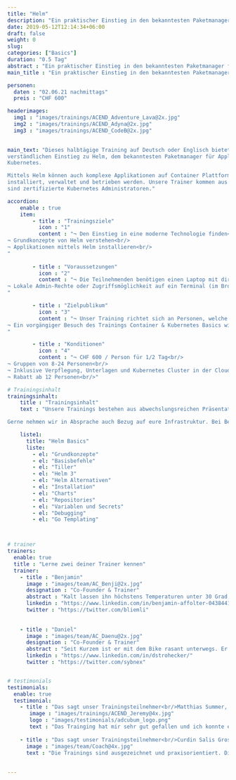 ```yaml
---
title: "Helm"
description: "Ein praktischer Einstieg in den bekanntesten Paketmanager HELM für Applikationen auf Kubernetes."
date: 2019-05-12T12:14:34+06:00
draft: false
weight: 0
slug: 
categories: ["Basics"]
duration: "0.5 Tag"
abstract : "Ein praktischer Einstieg in den bekanntesten Paketmanager für Applikationen auf Kubernetes."
main_title : "Ein praktischer Einstieg in den bekanntesten Paketmanager für Applikationen auf Kubernetes."

personen: 
  daten : "02.06.21 nachmittags"
  preis : "CHF 600"

headerimages:
  img1 : "images/trainings/ACEND_Adventure_Lava@2x.jpg"
  img2 : "images/trainings/ACEND_Adyna@2x.jpg"
  img3 : "images/trainings/ACEND_CodeB@2x.jpg"
      

main_text: "Dieses halbtägige Training auf Deutsch oder Englisch bietet einen praktischen und klar 
verständlichen Einstieg zu Helm, dem bekanntesten Paketmanager für Applikationen auf 
Kubernetes. 

Mittels Helm können auch komplexe Applikationen auf Container Plattformen definiert, 
installiert, verwaltet und betrieben werden. Unsere Trainer kommen aus der Praxis und 
sind zertifizierte Kubernetes Administratoren."

accordion:
    enable : true
    item:
        - title : "Trainingsziele"
          icon : "1"
          content : "¬ Den Einstieg in eine moderne Technologie finden<br/> 
¬ Grundkonzepte von Helm verstehen<br/> 
¬ Applikationen mittels Helm installieren<br/>
"
 
        - title : "Voraussetzungen"
          icon : "2"
          content : "¬ Die Teilnehmenden benötigen einen Laptop mit direktem Zugang zum Internet via WLAN.<br/>
¬ Lokale Admin-Rechte oder Zugriffsmöglichkeit auf ein Terminal (im Browser) sind zusätzlich nötig.
"

        - title : "Zielpublikum"
          icon : "3"
          content : "¬ Unser Training richtet sich an Personen, welche bereits Vorkenntnisse im Bereich von Container-Technologien besitzen.<br/>
¬ Ein vorgängiger Besuch des Trainings Container & Kubernetes Basics wird empfohlen.<br/>
"

        - title : "Konditionen"
          icon : "4"
          content : "¬ CHF 600 / Person für 1/2 Tag<br/>
¬ Gruppen von 8-24 Personen<br/>
¬ Inklusive Verpflegung, Unterlagen und Kubernetes Cluster in der Cloud.<br/> 
¬ Rabatt ab 12 Personen<br/>"

# Trainingsinhalt
trainingsinhalt: 
    title : "Trainingsinhalt"
    text : "Unsere Trainings bestehen aus abwechslungsreichen Präsentationen und hands-on Labs, um deren Inhalt auf spannende Art und Weise zu übermitteln.

Gerne nehmen wir in Absprache auch Bezug auf eure Infrastruktur. Bei Bedarf für weitere Inhalte können wir auf deinen Wunsch hin Anpassungen vornehmen."

    liste1:
      title: "Helm Basics"
      liste:
        - el: "Grundkonzepte"
        - el: "Basisbefehle"
        - el: "Tiller"
        - el: "Helm 3"
        - el: "Helm Alternativen"
        - el: "Installation"
        - el: "Charts"
        - el: "Repositories"
        - el: "Variablen und Secrets"
        - el: "Debugging"
        - el: "Go Templating"



# trainer
trainers:
  enable: true
  title : "Lerne zwei deiner Trainer kennen"
  trainer:
    - title : "Benjamin"
      image : "images/team/AC_Benji@2x.jpg"
      designation : "Co-Founder & Trainer"
      abstract : "Kalt lassen ihn höchstens Temperaturen unter 30 Grad, nicht aber neue Technologien oder die Bedürfnisse von Trainings-Teilnehmenden."
      linkedin : "https://www.linkedin.com/in/benjamin-affolter-0438441b6/"
      twitter : "https://twitter.com/bliemli"
    
    
    - title : "Daniel"
      image : "images/team/AC_Daenu@2x.jpg"
      designation : "Co-Founder & Trainer"
      abstract : "Seit Kurzem ist er mit dem Bike rasant unterwegs. Er kann aber auch bremsen und führt unsere Kunden sicher durch die Trainings."
      linkedin : "https://www.linkedin.com/in/dstrohecker/"
      twitter : "https://twitter.com/sybnex"


# testimonials
testimonials:
  enable: true
  testimonial:
    - title : "Das sagt unser Trainingsteilnehmer<br/>Matthias Summer, Österreich"
       image : "images/trainings/ACEND_Jeremy@4x.jpg"
       logo : "images/testimonials/adcubum_logo.png"
       text : "Das Trainging hat mir sehr gut gefallen und ich konnte einige Dinge mitnehmen, die mir bei der täglichen Arbeit helfen. Die Praxis-Erfahrung und die Leidenschaft für die Technologie war beid en Trainern spürbar. Sie haben uns auch sehr gut unterstützt und uns nützliche Tipps gegeben."
    
    - title : "Das sagt unser Trainingsteilnehmer<br/>Curdin Salis Gross, Bern"
      image : "images/team/Coach@4x.jpg"
      text : "Die Trainings sind ausgezeichnet und praxisorientiert. Die Trainer nehmen sich die Zeit um geduldig auf individuelle Anliegen einzugehen. Alles in allem absolut empfehlenswert!"
       
      
---
```

